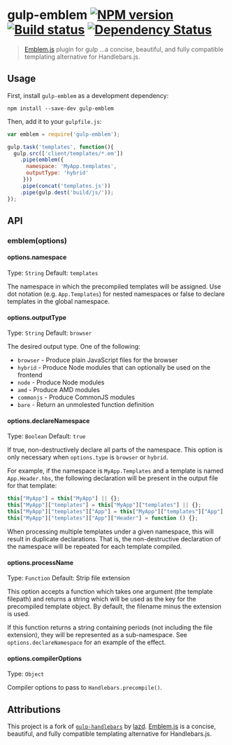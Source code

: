# gulp-emblem [![NPM version][npm-image]][npm-url] [![Build status][travis-image]][travis-url] [![Dependency Status][gemnasium-image]][gemnasium-url]
> [Emblem.js][emblem-url] plugin for gulp
> ...a concise, beautiful, and fully compatible templating alternative for Handlebars.js.

## Usage

First, install `gulp-emblem` as a development dependency:

```shell
npm install --save-dev gulp-emblem
```

Then, add it to your `gulpfile.js`:

```javascript
var emblem = require('gulp-emblem');

gulp.task('templates', function(){
  gulp.src(['client/templates/*.em'])
    .pipe(emblem({
      namespace: 'MyApp.templates',
      outputType: 'hybrid'
     }))
    .pipe(concat('templates.js'))
    .pipe(gulp.dest('build/js/'));
});
```

## API

### emblem(options)

#### options.namespace
Type: `String`
Default: `templates`

The namespace in which the precompiled templates will be assigned. Use dot notation (e.g. `App.Templates`) for nested namespaces or false to declare templates in the global namespace.

#### options.outputType
Type: `String`
Default: `browser`

The desired output type. One of the following:

* `browser` - Produce plain JavaScript files for the browser
* `hybrid` - Produce Node modules that can optionally be used on the frontend
* `node` - Produce Node modules
* `amd` - Produce AMD modules
* `commonjs` - Produce CommonJS modules
* `bare` - Return an unmolested function definition

#### options.declareNamespace
Type: `Boolean`
Default: `true`

If true, non-destructively declare all parts of the namespace. This option is only necessary when `options.type` is `browser` or `hybrid`.

For example, if the namespace is `MyApp.Templates` and a template is named `App.Header.hbs`, the following declaration will be present in the output file for that template:

```javascript
this["MyApp"] = this["MyApp"] || {};
this["MyApp"]["templates"] = this["MyApp"]["templates"] || {};
this["MyApp"]["templates"]["App"] = this["MyApp"]["templates"]["App"] || {};
this["MyApp"]["templates"]["App"]["Header"] = function () {};
```

When processing multiple templates under a given namespace, this will result in duplicate declarations. That is, the non-destructive declaration of the namespace will be repeated for each template compiled.

#### options.processName
Type: `Function`
Default: Strip file extension

This option accepts a function which takes one argument (the template filepath) and returns a string which will be used as the key for the precompiled template object. By default, the filename minus the extension is used.

If this function returns a string containing periods (not including the file extension), they will be represented as a sub-namespace. See `options.declareNamespace` for an example of the effect.

#### options.compilerOptions
Type: `Object`

Compiler options to pass to `Handlebars.precompile()`.

## Attributions
This project is a fork of [`gulp-handlebars`](https://github.com/lazd/gulp-handlebars) by [lazd](https://github.com/lazd).
[Emblem.js][emblem-url] is a concise, beautiful, and fully compatible templating alternative for Handlebars.js.


[travis-url]: http://travis-ci.org/aulito/gulp-emblem
[travis-image]: https://secure.travis-ci.org/aulito/gulp-emblem.png?branch=master
[npm-url]: https://npmjs.org/package/gulp-emblem
[npm-image]: https://badge.fury.io/js/gulp-emblem.png
[gemnasium-image]: https://gemnasium.com/Aulito/gulp-emblem.png
[gemnasium-url]: https://gemnasium.com/Aulito/gulp-emblem

[emblem-url]: http://emblemjs.com/
